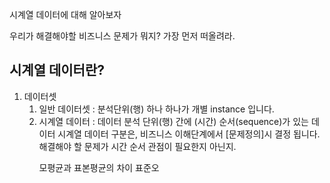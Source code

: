 시계열 데이터에 대해 알아보자

우리가 해결해야할 비즈니스 문제가 뭐지? 가장 먼저 떠올려라.

## 시계열 데이터란?
<ol>
  <li>데이터셋
  <ol>
    <li>일반 데이터셋 : 분석단위(행) 하나 하나가 개별 instance 입니다.
    <li>시계열 데이터 : 데이터 분석 단위(행) 간에 (시간) 순서(sequence)가 있는 데이터
시계열 데이터 구분은, 비즈니스 이해단계에서 [문제정의]시 결정 됩니다.
해결해야 할 문제가 시간 순서 관점이 필요한지 아닌지.

모평균과 표본평균의 차이 표준오
